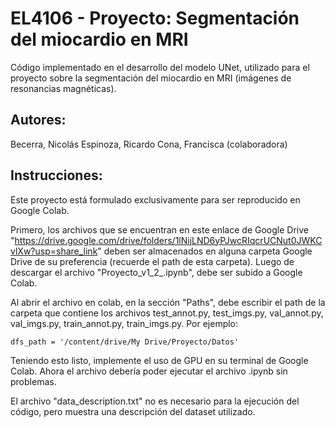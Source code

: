 # EL4106 - Proyecto: Segmentación del miocardio en MRI
Código implementado en el desarrollo del modelo UNet, utilizado para el proyecto sobre la segmentación del miocardio en MRI (imágenes de resonancias magnéticas).

## Autores:
Becerra, Nicolás
Espinoza, Ricardo
Cona, Francisca (colaboradora)

## Instrucciones:
Este proyecto está formulado exclusivamente para ser reproducido en Google Colab.

Primero, los archivos que se encuentran en este enlace de Google Drive "https://drive.google.com/drive/folders/1lNijLND6yPJwcRIqcrUCNut0JWKCvlXw?usp=share_link" deben ser almacenados en alguna carpeta Google Drive de su preferencia (recuerde el path de esta carpeta). Luego de descargar el archivo "Proyecto_v1_2_.ipynb", debe ser subido a Google Colab.

Al abrir el archivo en colab, en la sección "Paths", debe escribir el path de la carpeta que contiene los archivos test_annot.py, test_imgs.py, val_annot.py, val_imgs.py, train_annot.py, train_imgs.py. Por ejemplo:
```
dfs_path = '/content/drive/My Drive/Proyecto/Datos'
```
Teniendo esto listo, implemente el uso de GPU en su terminal de Google Colab. Ahora el archivo debería poder ejecutar el archivo .ipynb sin problemas.

El archivo "data_description.txt" no es necesario para la ejecución del código, pero muestra una descripción del dataset utilizado.
